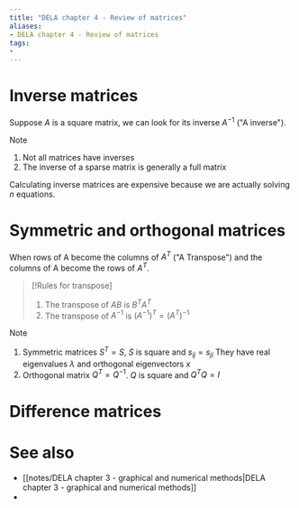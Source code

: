 ```yaml
---
title: "DELA chapter 4 - Review of matrices"
aliases:
- DELA chapter 4 - Review of matrices
tags:
- 
---
```


# Inverse matrices
Suppose $A$ is a square matrix, we can look for its inverse $A^{-1}$ ("A inverse").
> [!note]
> 1. Not all matrices have inverses
> 2. The inverse of a sparse matrix is generally a full matrix

Calculating inverse matrices are expensive because we are actually solving $n$ equations.

# Symmetric and orthogonal matrices
When rows of A become the columns of $A^T$ ("A Transpose") and the columns of A become the rows of $A^T$.

> [!Rules for transpose]
> 1. The transpose of $AB$ is $B^TA^T$
> 2. The transpose of $A^{-1}$ is $(A^{-1})^T=(A^T)^{-1}$ 

> [!Note]
> 1. Symmetric matrices $S^T=S$, $S$ is square and $s_{ij}=s_{ji}$
> They have real eigenvalues $\lambda$ and orthogonal eigenvectors $x$
> 2. Orthogonal matrix $Q^T=Q^{-1}$. $Q$ is square and $Q^TQ=I$

# Difference matrices

# See also
- [[notes/DELA chapter 3 - graphical and numerical methods|DELA chapter 3 - graphical and numerical methods]]
- 